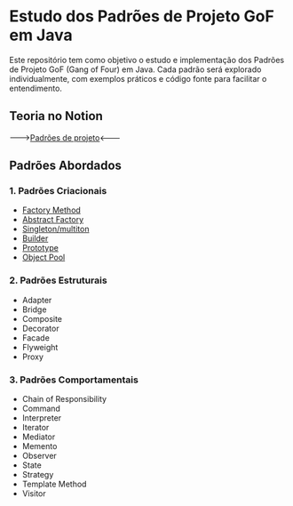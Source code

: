 # Estudo dos Padrões de Projeto GoF em Java

Este repositório tem como objetivo o estudo e implementação dos Padrões de Projeto GoF (Gang of Four) em Java. Cada padrão será explorado individualmente, com exemplos práticos e código fonte para facilitar o entendimento.
## Teoria no Notion
  --->[Padrões de projeto](https://www.notion.so/Padr-es-de-projeto-6f88800b1e8d4875b032cfae77fd97e6?pvs=4)<---
## Padrões Abordados

### 1. Padrões Criacionais

- [Factory Method](./designPattern/src/com/alex/criacionais/factory/)
- [Abstract Factory](./designPattern/src/com/alex/criacionais/abstractFactory/)
- [Singleton/multiton](./designPattern/src/com/alex/criacionais/singleton/)
- [Builder](./designPattern/src/com/alex/criacionais/builder/)
- [Prototype](./designPattern/src/com/alex/criacionais/prototype/)
- [Object Pool](./designPattern/src/com/alex/criacionais/objectpool/)

### 2. Padrões Estruturais

- Adapter
- Bridge
- Composite
- Decorator
- Facade
- Flyweight
- Proxy

### 3. Padrões Comportamentais

- Chain of Responsibility
- Command
- Interpreter
- Iterator
- Mediator
- Memento
- Observer
- State
- Strategy
- Template Method
- Visitor


